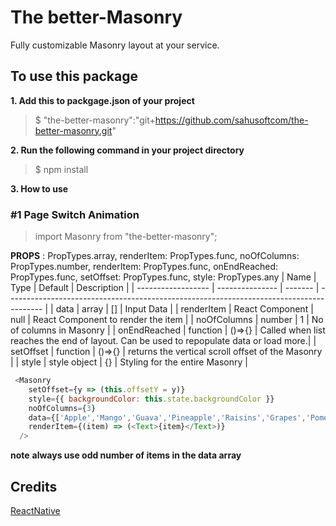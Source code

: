 # The better-Masonry

Fully customizable Masonry layout at your service.

## To use this package

**1. Add this to packgage.json of your project**

> $ "the-better-masonry":"git+https://github.com/sahusoftcom/the-better-masonry.git"

**2. Run the following command in your project directory**

> $ npm install

**3. How to use**

### #1 Page Switch Animation

> import Masonry from "the-better-masonry";

**PROPS**
: PropTypes.array,
  renderItem: PropTypes.func,
  noOfColumns: PropTypes.number,
  renderItem: PropTypes.func,
  onEndReached: PropTypes.func,
  setOffset: PropTypes.func,
  style: PropTypes.any
| Name               | Type            | Default | Description                                                                             |
| ------------------ | --------------- | ------- | --------------------------------------------------------------------------------------- |
| data               | array           |   []    | Input Data                                                                              |
| renderItem         | React Component | null    | React Component to render the item                                                      |
| noOfColumns        | number          |    1    | No of columns in Masonry                                                                |
| onEndReached       | function        | ()=>{}  | Called when list reaches the end of layout. Can be used to repopulate data or load more.|
| setOffset          | function        | ()=>{}  | returns the vertical scroll offset of the Masonry                                       |
| style              | style object    |   {}    | Styling for the entire Masonry                                                          |



```javascript
 <Masonry
    setOffset={y => (this.offsetY = y)}
    style={{ backgroundColor: this.state.backgroundColor }}
    noOfColumns={3}
    data={['Apple','Mango','Guava','Pineapple','Raisins','Grapes','Pomegranate']}
    renderItem={(item) => (<Text>{item}</Text>)}
  />
```
**note**
**always use odd number of items in the data array**

## Credits

[ReactNative](https://facebook.github.io/react-native/)
